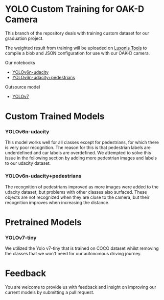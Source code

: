 # YOLO Custom Training for OAK-D Camera
This branch of the repository deals with training custom dataset for our graduation project.

The weighted result from training will be uploaded on [Luxonis Tools](https://tools.luxonis.com/) to compile a
blob and JSON configuration for use with our OAK-D camera.

Our notebooks
- [YOLOv6n-udacity](https://www.kaggle.com/code/bumbleboss/yolov6-training)
- [YOLOv6n-udacity+pedestrians](https://www.kaggle.com/code/bumbleboss/yolov6-training-pedestrians)

Outsource model
- [YOLOv7](https://github.com/WongKinYiu/yolov7/releases)

# Custom Trained Models
### YOLOv6n-udacity
This model works well for all classes except for pedestrians, for which there is very poor recognition. The reason for this is that pedestrian labels are underdefined and car labels are overdefined. We attempted to solve this issue in the following section by adding more pedestrian images and labels to our udacity dataset.

### YOLOv6n-udacity+pedestrians
The recognition of pedestrians improved as more images were added to the udacity dataset, but problems with other classes also surfaced. These objects are not recognized when they are close to the camera, but their recognition improves when increasing the distance.

# Pretrained Models
### YOLOv7-tiny
We utilized the Yolo v7-tiny that is trained on COCO dataset whilst removing the classes that we won't need for our autonomous driving journey.

# Feedback
You are welcome to provide us with feedback and insight on improving our current models by submitting a pull request.